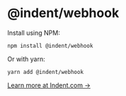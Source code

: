 # @indent/webhook

Install using NPM:

```
npm install @indent/webhook
```

Or with yarn:

```
yarn add @indent/webhook
```

[Learn more at Indent.com →](https://indent.com)

